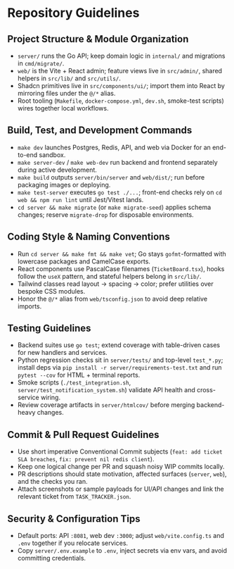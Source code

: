 # Repository Guidelines

## Project Structure & Module Organization
- `server/` runs the Go API; keep domain logic in `internal/` and migrations in `cmd/migrate/`.
- `web/` is the Vite + React admin; feature views live in `src/admin/`, shared helpers in `src/lib/` and `src/utils/`.
- Shadcn primitives live in `src/components/ui/`; import them into React by mirroring files under the `@/*` alias.
- Root tooling (`Makefile`, `docker-compose.yml`, `dev.sh`, smoke-test scripts) wires together local workflows.

## Build, Test, and Development Commands
- `make dev` launches Postgres, Redis, API, and web via Docker for an end-to-end sandbox.
- `make server-dev` / `make web-dev` run backend and frontend separately during active development.
- `make build` outputs `server/bin/server` and `web/dist/`; run before packaging images or deploying.
- `make test-server` executes `go test ./...`; front-end checks rely on `cd web && npm run lint` until Jest/Vitest lands.
- `cd server && make migrate` (or `make migrate-seed`) applies schema changes; reserve `migrate-drop` for disposable environments.

## Coding Style & Naming Conventions
- Run `cd server && make fmt && make vet`; Go stays `gofmt`-formatted with lowercase packages and CamelCase exports.
- React components use PascalCase filenames (`TicketBoard.tsx`), hooks follow the `useX` pattern, and stateful helpers belong in `src/lib/`.
- Tailwind classes read layout → spacing → color; prefer utilities over bespoke CSS modules.
- Honor the `@/*` alias from `web/tsconfig.json` to avoid deep relative imports.

## Testing Guidelines
- Backend suites use `go test`; extend coverage with table-driven cases for new handlers and services.
- Python regression checks sit in `server/tests/` and top-level `test_*.py`; install deps via `pip install -r server/requirements-test.txt` and run `pytest --cov` for HTML + terminal reports.
- Smoke scripts (`./test_integration.sh`, `server/test_notification_system.sh`) validate API health and cross-service wiring.
- Review coverage artifacts in `server/htmlcov/` before merging backend-heavy changes.

## Commit & Pull Request Guidelines
- Use short imperative Conventional Commit subjects (`feat: add ticket SLA breaches`, `fix: prevent nil redis client`).
- Keep one logical change per PR and squash noisy WIP commits locally.
- PR descriptions should state motivation, affected surfaces (`server`, `web`), and the checks you ran.
- Attach screenshots or sample payloads for UI/API changes and link the relevant ticket from `TASK_TRACKER.json`.

## Security & Configuration Tips
- Default ports: API `:8081`, web dev `:3000`; adjust `web/vite.config.ts` and `.env` together if you relocate services.
- Copy `server/.env.example` to `.env`, inject secrets via env vars, and avoid committing credentials.
